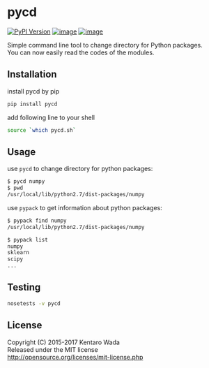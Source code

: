 # pycd


[![PyPI Version](https://img.shields.io/pypi/v/pycd.svg)](https://pypi.python.org/pypi/pycd)
[![image](https://travis-ci.org/wkentaro/pycd.svg)](https://travis-ci.org/wkentaro/pycd)
[![image](https://coveralls.io/repos/wkentaro/pycd/badge.svg?branch=master&service=github)](https://coveralls.io/github/wkentaro/pycd?branch=master)

Simple command line tool to change directory for Python packages.  
You can now easily read the codes of the modules.


## Installation

install pycd by pip

```bash
pip install pycd
```


add following line to your shell

```bash
source `which pycd.sh`
```

## Usage

use `pycd` to change directory for python packages:

```bash
$ pycd numpy
$ pwd
/usr/local/lib/python2.7/dist-packages/numpy
```

use `pypack` to get information about python packages:

```bash
$ pypack find numpy
/usr/local/lib/python2.7/dist-packages/numpy

$ pypack list
numpy
sklearn
scipy
...
```

## Testing

```bash
nosetests -v pycd
```


## License

Copyright (C) 2015-2017 Kentaro Wada  
Released under the MIT license  
<http://opensource.org/licenses/mit-license.php>
